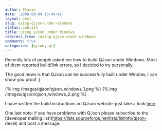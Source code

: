 ```yaml
---
author: Flavio
date: '2009-09-04 13:44:42'
layout: post
slug: using-qjson-under-windows
status: publish
title: Using QJson under Windows
redirect_from: /using-qjson-under-windows/
comments: true
categories: [qjson, qt]
---
```


Recently lots of people asked me how to build QJson under Windows. Most of
them reported build/link errors, so I decided to try personally.

The good news is that QJson can be successfully built under Window, I can show
you proof ;)

{% img /images/qjson/qjson_windows_1.png %}
{% img /images/qjson/qjson_windows_2.png %}

I have written the build instructions on QJson website: just take a look
[here](http://qjson.sourceforge.net/build).

One last note: if you have problems with QJson please subscribe to the
[developer mailing list](https://lists.sourceforge.net/lists/listinfo/qjson-
devel) and post a message.


